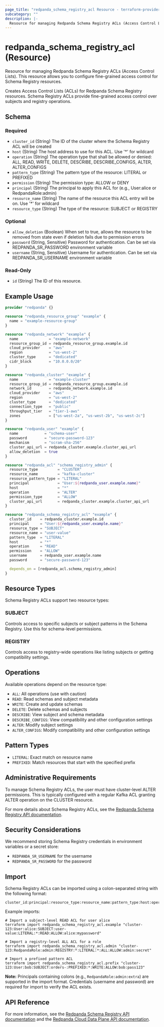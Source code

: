 ```yaml
---
page_title: "redpanda_schema_registry_acl Resource - terraform-provider-redpanda"
subcategory: ""
description: |-
  Resource for managing Redpanda Schema Registry ACLs (Access Control Lists). This resource allows you to configure fine-grained access control for Schema Registry resources.
---
```


# redpanda_schema_registry_acl (Resource)

Resource for managing Redpanda Schema Registry ACLs (Access Control Lists). This resource allows you to configure fine-grained access control for Schema Registry resources.

Creates Access Control Lists (ACLs) for Redpanda Schema Registry resources. Schema Registry ACLs provide fine-grained access control over subjects and registry operations.

<!-- schema generated by tfplugindocs -->
## Schema

### Required

- `cluster_id` (String) The ID of the cluster where the Schema Registry ACL will be created
- `host` (String) The host address to use for this ACL. Use '*' for wildcard
- `operation` (String) The operation type that shall be allowed or denied: ALL, READ, WRITE, DELETE, DESCRIBE, DESCRIBE_CONFIGS, ALTER, ALTER_CONFIGS
- `pattern_type` (String) The pattern type of the resource: LITERAL or PREFIXED
- `permission` (String) The permission type: ALLOW or DENY
- `principal` (String) The principal to apply this ACL for (e.g., User:alice or RedpandaRole:admin)
- `resource_name` (String) The name of the resource this ACL entry will be on. Use '*' for wildcard
- `resource_type` (String) The type of the resource: SUBJECT or REGISTRY

### Optional

- `allow_deletion` (Boolean) When set to true, allows the resource to be removed from state even if deletion fails due to permission errors
- `password` (String, Sensitive) Password for authentication. Can be set via REDPANDA_SR_PASSWORD environment variable
- `username` (String, Sensitive) Username for authentication. Can be set via REDPANDA_SR_USERNAME environment variable

### Read-Only

- `id` (String) The ID of this resource.

## Example Usage

```terraform
provider "redpanda" {}

resource "redpanda_resource_group" "example" {
  name = "example-resource-group"
}

resource "redpanda_network" "example" {
  name              = "example-network"
  resource_group_id = redpanda_resource_group.example.id
  cloud_provider    = "aws"
  region            = "us-west-2"
  cluster_type      = "dedicated"
  cidr_block        = "10.0.0.0/20"
}

resource "redpanda_cluster" "example" {
  name              = "example-cluster"
  resource_group_id = redpanda_resource_group.example.id
  network_id        = redpanda_network.example.id
  cloud_provider    = "aws"
  region            = "us-west-2"
  cluster_type      = "dedicated"
  connection_type   = "public"
  throughput_tier   = "tier-1-aws"
  zones             = ["us-west-2a", "us-west-2b", "us-west-2c"]
}

resource "redpanda_user" "example" {
  name            = "schema-user"
  password        = "secure-password-123"
  mechanism       = "scram-sha-256"
  cluster_api_url = redpanda_cluster.example.cluster_api_url
  allow_deletion  = true
}

resource "redpanda_acl" "schema_registry_admin" {
  resource_type         = "CLUSTER"
  resource_name         = "kafka-cluster"
  resource_pattern_type = "LITERAL"
  principal             = "User:${redpanda_user.example.name}"
  host                  = "*"
  operation             = "ALTER"
  permission_type       = "ALLOW"
  cluster_api_url       = redpanda_cluster.example.cluster_api_url
}

resource "redpanda_schema_registry_acl" "example" {
  cluster_id    = redpanda_cluster.example.id
  principal     = "User:${redpanda_user.example.name}"
  resource_type = "SUBJECT"
  resource_name = "user-value"
  pattern_type  = "LITERAL"
  host          = "*"
  operation     = "READ"
  permission    = "ALLOW"
  username      = redpanda_user.example.name
  password      = "secure-password-123"

  depends_on = [redpanda_acl.schema_registry_admin]
}
```

## Resource Types

Schema Registry ACLs support two resource types:

### SUBJECT
Controls access to specific subjects or subject patterns in the Schema Registry. Use this for schema-level permissions.

### REGISTRY  
Controls access to registry-wide operations like listing subjects or getting compatibility settings.

## Operations

Available operations depend on the resource type:

- `ALL`: All operations (use with caution)
- `READ`: Read schemas and subject metadata
- `WRITE`: Create and update schemas
- `DELETE`: Delete schemas and subjects
- `DESCRIBE`: View subject and schema metadata
- `DESCRIBE_CONFIGS`: View compatibility and other configuration settings
- `ALTER`: Modify subject settings
- `ALTER_CONFIGS`: Modify compatibility and other configuration settings

## Pattern Types

- `LITERAL`: Exact match on resource name
- `PREFIXED`: Match resources that start with the specified prefix

## Administrative Requirements

To manage Schema Registry ACLs, the user must have cluster-level ALTER permissions. This is typically configured with a regular Kafka ACL granting ALTER operation on the CLUSTER resource.

For more details about Schema Registry ACLs, see the [Redpanda Schema Registry API documentation](https://docs.redpanda.com/current/manage/schema-reg/schema-reg-api/).

## Security Considerations

We recommend storing Schema Registry credentials in environment variables or a secret store:

- `REDPANDA_SR_USERNAME` for the username  
- `REDPANDA_SR_PASSWORD` for the password

## Import

Schema Registry ACLs can be imported using a colon-separated string with the following format:

```
cluster_id:principal:resource_type:resource_name:pattern_type:host:operation:permission:username:password
```

Example imports:

```shell
# Import a subject-level READ ACL for user alice
terraform import redpanda_schema_registry_acl.example "cluster-123:User:alice:SUBJECT:user-value:LITERAL:*:READ:ALLOW:alice:mypassword"

# Import a registry-level ALL ACL for a role
terraform import redpanda_schema_registry_acl.admin "cluster-123:RedpandaRole:admin:REGISTRY:*:LITERAL:*:ALL:ALLOW:admin:secret"

# Import a prefixed pattern ACL
terraform import redpanda_schema_registry_acl.prefix "cluster-123:User:bob:SUBJECT:orders-:PREFIXED:*:WRITE:ALLOW:bob:pass123"
```

**Note:** Principals containing colons (e.g., `RedpandaRole:admin:extra`) are supported in the import format. Credentials (username and password) are required for import to verify the ACL exists.

## API Reference

For more information, see the [Redpanda Schema Registry API documentation](https://docs.redpanda.com/current/manage/schema-reg/schema-reg-api/) and the [Redpanda Cloud Data Plane API documentation](https://docs.redpanda.com/api/cloud-dataplane-api/).
